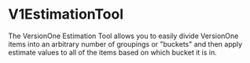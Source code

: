 V1EstimationTool
================

The VersionOne Estimation Tool allows you to easily divide VersionOne items into an arbitrary number of groupings or "buckets" and then apply estimate values to all of the items based on which bucket it is in. 
